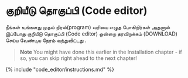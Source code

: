 # குறியீடு தொகுப்பி (Code editor)

நீங்கள் உங்களது முதல் நிரல்(program) வரியை எழுத போகிறிர்கள் அதனால் இப்போது குறியீடு தொகுப்பி (Code editor) ஒன்றை தரவிறக்கம் (DOWNLOAD) செய்ய வேண்டிய நேரம் வந்துவிட்டது .

> **Note** You might have done this earlier in the Installation chapter - if so, you can skip right ahead to the next chapter!

{% include "code_editor/instructions.md" %}